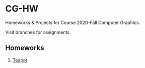 # CG-HW
 Homeworks & Projects for Course 2020-Fall Computer Graphics.
 
 Visit branches for assignments.
 
 ## Homeworks
 1. [Teapot](https://github.com/naomixie/CG-HW/tree/HW1)
